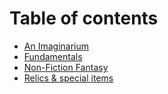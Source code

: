# Table of contents

* [An Imaginarium](README.md)
* [Fundamentals](fundamentals.md)
* [Non-Fiction Fantasy](non-fiction-fantasy.md)
* [Relics & special items](relics-and-special-items.md)
